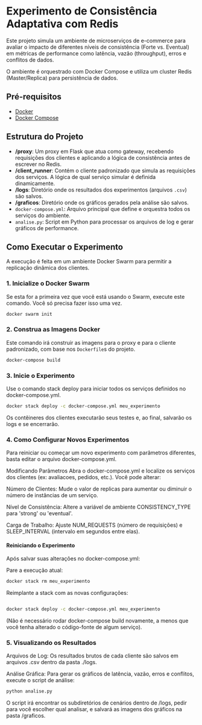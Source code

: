 # Experimento de Consistência Adaptativa com Redis

Este projeto simula um ambiente de microserviços de e-commerce para avaliar o impacto de diferentes níveis de consistência (Forte vs. Eventual) em métricas de performance como latência, vazão (throughput), erros e conflitos de dados.

O ambiente é orquestrado com Docker Compose e utiliza um cluster Redis (Master/Replica) para persistência de dados.

## Pré-requisitos

-   [Docker](https://docs.docker.com/get-docker/)
-   [Docker Compose](https://docs.docker.com/compose/install/)

## Estrutura do Projeto

-   **/proxy**: Um proxy em Flask que atua como gateway, recebendo requisições dos clientes e aplicando a lógica de consistência antes de escrever no Redis.
-   **/client_runner**: Contém o cliente padronizado que simula as requisições dos serviços. A lógica de qual serviço simular é definida dinamicamente.
-   **/logs**: Diretório onde os resultados dos experimentos (arquivos `.csv`) são salvos.
-   **/graficos**: Diretório onde os gráficos gerados pela análise são salvos.
-   `docker-compose.yml`: Arquivo principal que define e orquestra todos os serviços do ambiente.
-   `analise.py`: Script em Python para processar os arquivos de log e gerar gráficos de performance.

## Como Executar o Experimento

A execução é feita em um ambiente Docker Swarm para permitir a replicação dinâmica dos clientes.

### 1. Inicialize o Docker Swarm

Se esta for a primeira vez que você está usando o Swarm, execute este comando. Você só precisa fazer isso uma vez.
```bash
docker swarm init
```

### 2. Construa as Imagens Docker

Este comando irá construir as imagens para o proxy e para o cliente padronizado, com base nos `Dockerfile`s do projeto.
```bash
docker-compose build
```


### 3. Inicie o Experimento
Use o comando stack deploy para iniciar todos os serviços definidos no docker-compose.yml.

```bash
docker stack deploy -c docker-compose.yml meu_experimento
```
Os contêineres dos clientes executarão seus testes e, ao final, salvarão os logs e se encerrarão.

### 4.  Como Configurar Novos Experimentos
Para reiniciar ou começar um novo experimento com parâmetros diferentes, basta editar o arquivo docker-compose.yml.

Modificando Parâmetros
Abra o docker-compose.yml e localize os serviços dos clientes (ex: avaliacoes, pedidos, etc.). Você pode alterar:

Número de Clientes: Mude o valor de replicas para aumentar ou diminuir o número de instâncias de um serviço.

Nível de Consistência: Altere a variável de ambiente CONSISTENCY_TYPE para 'strong' ou 'eventual'.

Carga de Trabalho: Ajuste NUM_REQUESTS (número de requisições) e SLEEP_INTERVAL (intervalo em segundos entre elas).


#### Reiniciando o Experimento
Após salvar suas alterações no docker-compose.yml:

Pare a execução atual:

```Bash
docker stack rm meu_experimento
```
Reimplante a stack com as novas configurações:

```Bash

docker stack deploy -c docker-compose.yml meu_experimento
```
(Não é necessário rodar docker-compose build novamente, a menos que você tenha alterado o código-fonte de algum serviço).

### 5. Visualizando os Resultados
Arquivos de Log: Os resultados brutos de cada cliente são salvos em arquivos .csv dentro da pasta ./logs.

Análise Gráfica: Para gerar os gráficos de latência, vazão, erros e conflitos, execute o script de análise:

```Bash
python analise.py
```
O script irá encontrar os subdiretórios de cenários dentro de /logs, pedir para você escolher qual analisar, e salvará as imagens dos gráficos na pasta /graficos.